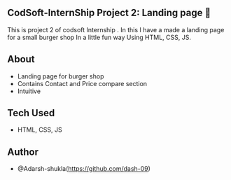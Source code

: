 ## CodSoft-InternShip Project 2: Landing page 📛
This is project 2 of codsoft Internship . In this I have a made a landing page for a small burger shop In a little fun way Using HTML, CSS, JS.   
## About 
- Landing page for burger shop
- Contains Contact and Price compare section
- Intuitive
## Tech Used
- HTML, CSS, JS
## Author
- @Adarsh-shukla(https://github.com/dash-09)

